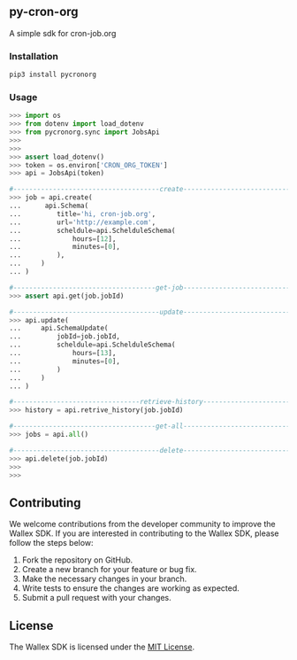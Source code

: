 ## py-cron-org

A simple sdk for cron-job.org


### Installation

```bash
pip3 install pycronorg
```


### Usage

```python
>>> import os
>>> from dotenv import load_dotenv
>>> from pycronorg.sync import JobsApi
>>> 
>>>  
>>> assert load_dotenv()  
>>> token = os.environ['CRON_ORG_TOKEN']
>>> api = JobsApi(token)

#-------------------------------------create-------------------------------------
>>> job = api.create(
...      api.Schema(
...         title='hi, cron-job.org',
...         url='http://example.com',
...         scheldule=api.SchelduleSchema(
...             hours=[12],
...             minutes=[0],
...         ),
...     )
... )

#------------------------------------get-job-------------------------------------
>>> assert api.get(job.jobId)

#-------------------------------------update-------------------------------------
>>> api.update(
...     api.SchemaUpdate(
...         jobId=job.jobId,
...         scheldule=api.SchelduleSchema(
...             hours=[13],
...             minutes=[0],
...         )
...     )
... )

#--------------------------------retrieve-history--------------------------------
>>> history = api.retrive_history(job.jobId)

#------------------------------------get-all-------------------------------------
>>> jobs = api.all()

#-------------------------------------delete-------------------------------------
>>> api.delete(job.jobId)
>>> 
>>> 

```

## Contributing
We welcome contributions from the developer community to improve the Wallex SDK. If you are interested in contributing to the Wallex SDK, please follow the steps below:

1. Fork the repository on GitHub.
2. Create a new branch for your feature or bug fix.
3. Make the necessary changes in your branch.
4. Write tests to ensure the changes are working as expected.
5. Submit a pull request with your changes.

## License
The Wallex SDK is licensed under the [MIT License](LICENSE).

